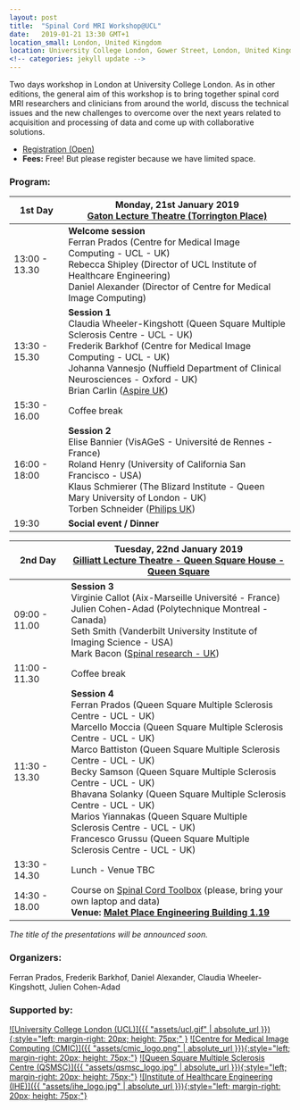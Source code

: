 ```yaml
---
layout: post
title:  "Spinal Cord MRI Workshop@UCL"
date:   2019-01-21 13:30 GMT+1 
location_small: London, United Kingdom
location: University College London, Gower Street, London, United Kingdom
<!-- categories: jekyll update -->
---
```


Two days workshop in London at University College London. As in other editions, 
the general aim of this workshop is to bring together spinal cord MRI researchers and 
clinicians from around the world, discuss the technical issues and the new challenges to
overcome over the next years related to acquisition and processing of data and 
come up with collaborative solutions. 

- [Registration (Open)](https://goo.gl/bupNa7)
- <b>Fees:</b> Free! But please register because we have limited space.

### Program:

| 1st Day | Monday, 21st January 2019<br>[Gaton Lecture Theatre (Torrington Place)](https://www.ucl.ac.uk/maps/galton-lt)  |
|---|---|
| 13:00 - 13.30| <b>Welcome session</b><br>Ferran Prados (Centre for Medical Image Computing - UCL - UK)<br>Rebecca Shipley (Director of UCL Institute of Healthcare Engineering)<br>Daniel Alexander (Director of Centre for Medical Image Computing) |
| 13:30 - 15.30 | <b>Session 1</b><br>Claudia Wheeler-Kingshott (Queen Square Multiple Sclerosis Centre - UCL - UK) <br>Frederik Barkhof (Centre for Medical Image Computing - UCL - UK)<br>Johanna Vannesjo (Nuffield Department of Clinical Neurosciences - Oxford - UK)<br>Brian Carlin ([Aspire UK](https://www.aspire.org.uk/)) |
| 15:30 - 16.00 | Coffee break |
| 16:00 - 18:00 | <b>Session 2</b><br>Elise Bannier (VisAGeS - Université de Rennes - France) <br>Roland Henry (University of California San Francisco - USA) <br>Klaus Schmierer (The Blizard Institute - Queen Mary University of London - UK)<br>Torben Schneider ([Philips UK](https://www.philips.co.uk/)) |
| 19:30 | <b>Social event / Dinner</b> |

| 2nd Day | Tuesday, 22nd January 2019<br>[Gilliatt Lecture Theatre - Queen Square House - Queen Square](https://www.ucl.ac.uk/cnr/docs/nhnninfo/QSmap)  |
|---|---|
| 09:00 - 11.00 | <b>Session 3</b><br>Virginie Callot (Aix-Marseille Université - France) <br>Julien Cohen-Adad (Polytechnique Montreal - Canada)<br>Seth Smith (Vanderbilt University Institute of Imaging Science - USA) <br>Mark Bacon ([Spinal research - UK](https://www.spinal-research.org/)) |
| 11:00 - 11.30 | Coffee break |
| 11:30 - 13.30 | <b>Session 4</b><br>Ferran Prados (Queen Square Multiple Sclerosis Centre - UCL - UK) <br>Marcello Moccia (Queen Square Multiple Sclerosis Centre - UCL - UK) <br>Marco Battiston (Queen Square Multiple Sclerosis Centre - UCL - UK) <br>Becky Samson (Queen Square Multiple Sclerosis Centre - UCL - UK)  <br>Bhavana Solanky (Queen Square Multiple Sclerosis Centre - UCL - UK) <br>Marios Yiannakas (Queen Square Multiple Sclerosis Centre - UCL - UK) <br>Francesco Grussu (Queen Square Multiple Sclerosis Centre - UCL - UK)|
| 13:30 - 14.30 | Lunch - Venue TBC |
| 14:30 - 18.00 | Course on [Spinal Cord Toolbox](https://github.com/neuropoly/spinalcordtoolbox) (please, bring your own laptop and data)<br><b>Venue: [Malet Place Engineering Building 1.19](https://www.ucl.ac.uk/maps/malet-place-engineering-building)</b>|

<i>The title of the presentations will be announced soon.</i>

### Organizers:

Ferran Prados, Frederik Barkhof, Daniel Alexander, Claudia Wheeler-Kingshott, Julien Cohen-Adad
 
### Supported by:

[![University College London (UCL)]({{ "assets/ucl.gif" | absolute_url }}){:style="left; margin-right: 20px; height: 75px;"  }](http://www.ucl.ac.uk)
[![Centre for Medical Image Computing (CMIC)]({{ "assets/cmic_logo.png" | absolute_url }}){:style="left; margin-right: 20px; height: 75px;"}](http://cmic.cs.ucl.ac.uk)
[![Queen Square Multiple Sclerosis Centre (QSMSC)]({{ "assets/qsmsc_logo.jpg" | absolute_url }}){:style="left; margin-right: 20px; height: 75px;"}](https://www.ucl.ac.uk/ion/research/departments/neuroinflammation/research-themes/queen-square-multiple-sclerosis-centre-2)
[![Institute of Healthcare Engineering (IHE)]({{ "assets/ihe_logo.jpg" | absolute_url }}){:style="left; margin-right: 20px; height: 75px;"}](https://www.ucl.ac.uk/healthcare-engineering/)

